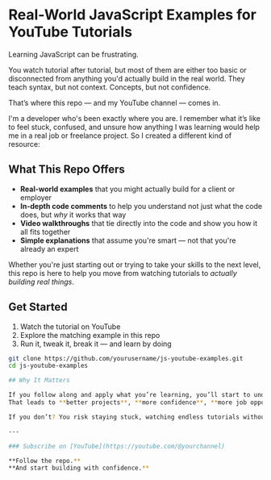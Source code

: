 # Real-World JavaScript Examples for YouTube Tutorials

Learning JavaScript can be frustrating.

You watch tutorial after tutorial, but most of them are either too basic or disconnected from anything you'd actually build in the real world. They teach syntax, but not context. Concepts, but not confidence.

That’s where this repo — and my YouTube channel — comes in.

I'm a developer who's been exactly where you are. I remember what it’s like to feel stuck, confused, and unsure how anything I was learning would help me in a real job or freelance project. So I created a different kind of resource:

## What This Repo Offers

- **Real-world examples** that you might actually build for a client or employer  
- **In-depth code comments** to help you understand not just what the code does, but *why* it works that way  
- **Video walkthroughs** that tie directly into the code and show you how it all fits together  
- **Simple explanations** that assume you're smart — not that you're already an expert

Whether you're just starting out or trying to take your skills to the next level, this repo is here to help you move from watching tutorials to *actually building real things*.

## Get Started

1. Watch the tutorial on YouTube  
2. Explore the matching example in this repo  
3. Run it, tweak it, break it — and learn by doing

```bash
git clone https://github.com/yourusername/js-youtube-examples.git
cd js-youtube-examples

## Why It Matters

If you follow along and apply what you’re learning, you’ll start to understand JavaScript deeply.  
That leads to **better projects**, **more confidence**, **more job opportunities**, and **higher pay**.

If you don’t? You risk staying stuck, watching endless tutorials without seeing real progress.

---

### Subscribe on [YouTube](https://youtube.com/@yourchannel)

**Follow the repo.**  
**And start building with confidence.**
